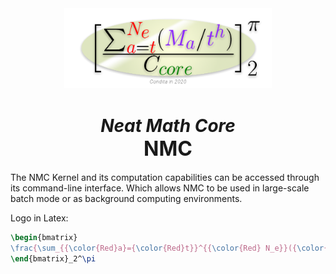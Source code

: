 <div align="center">
 <img src="logo.png" width="66%"/>
 <h1>
  <em>Neat Math Core</em><br>
  <font size="6px">NMC</font>
 </h1>
</div>

The NMC Kernel and its computation capabilities can be accessed through its command-line interface. Which allows NMC to be used in large-scale batch mode or as background computing environments.


Logo in Latex:
```latex
\begin{bmatrix}
\frac{\sum_{{\color{Red}a}={\color{Red}t}}^{{\color{Red} N_e}}({\color{Purple} M_a}/{\color{Purple} t^h})}{C_{{\color{DarkGreen} core}}}
\end{bmatrix}_2^\pi
```
